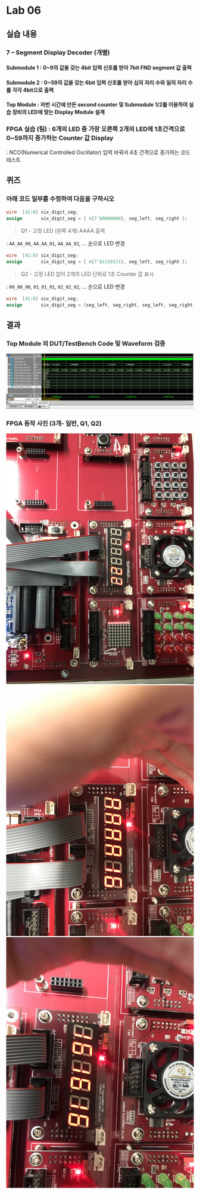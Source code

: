 # Lab 06

## 실습 내용

### **7 – Segment Display Decoder (개별)**

#### **Submodule 1** : 0~9의 값을 갖는 4bit 입력 신호를 받아 7bit FND  segment  값 출력

#### **Submodule 2** : 0~59의 값을 갖는 6bit 입력 신호를 받아 십의 자리 수와 일의 자리 수를 각각 4bit으로 출력

#### **Top Module** : 저번 시간에 만든 second counter  및 Submodule 1/2를 이용하여 실습 장비의 LED에 맞는 Display Module 설계

### FPGA 실습 (팀) : 6개의 LED 중 가장 오른쪽 2개의 LED에 1초간격으로 0~59까지 증가하는 Counter 값 Display

: NCO(Numerical Controlled Oscillator) 입력 바꿔서 4초 간격으로 증가하는 코드 테스트

## 퀴즈

### 아래 코드 일부를 수정하여 다음을 구하시오 

 ```verilog 
wire  [41:0] six_digit_seg; 
assign       six_digit_seg = { 4{7'b0000000}, seg_left, seg_right };
``` 
 > Q1 - 고정 LED (왼쪽 4개) AAAA 출력 

: `AA_AA_00`, `AA_AA_01`, `AA_AA_02`, … 순으로 LED 변경

```verilog 
wire  [41:0] six_digit_seg; 
assign       six_digit_seg = { 4{7'b1110111}, seg_left, seg_right };
```

> Q2 - 고정 LED 없이 2개의 LED 단위로 1초 Counter 값 표시 

: `00_00_00`, `01_01_01`, `02_02_02`, … 순으로 LED 변경

```verilog 
wire  [41:0] six_digit_seg; 
assign       six_digit_seg = {seg_left, seg_right, seg_left, seg_right , seg_left, seg_right };
```

## 결과 

### **Top Module 의 DUT/TestBench Code 및 Waveform 검증**
![](https://github.com/kimsoobin01/LogicDesgin/blob/master/Practice06/figs/segment!.PNG)

### **FPGA 동작 사진 (3개- 일반, Q1, Q2)**

![](https://github.com/kimsoobin01/LogicDesgin/blob/master/Practice06/figs/%EC%A0%81%EC%A0%88%ED%95%9C%20%EC%88%AB%EC%9E%90%EB%A1%9C%20%EC%8B%9C%EA%B0%84%20%EB%A7%9E%EC%B6%94%EA%B8%B0.jpg)
![](https://github.com/kimsoobin01/LogicDesgin/blob/master/Practice06/figs/1%EB%B2%88%EC%A7%B8%20%ED%80%B4%EC%A6%88.jpg)
![](https://github.com/kimsoobin01/LogicDesgin/blob/master/Practice06/figs/2%EB%B2%88%EC%A7%B8%20%ED%80%B4%EC%A6%88.jpg)
